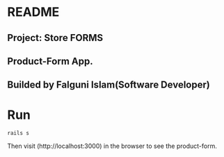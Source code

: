 
# README
## Project: Store FORMS
## Product-Form App.

## Builded by Falguni Islam(Software Developer)


 # Run 
   
   ` rails s  `

Then visit (http://localhost:3000) in the browser to see the product-form.

